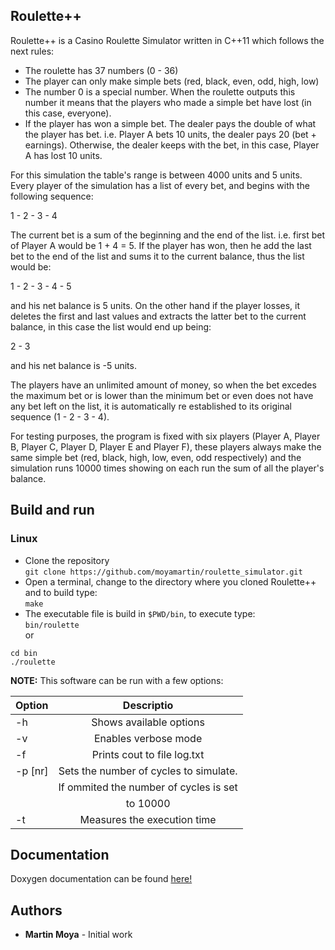 ## Roulette++

Roulette++ is a Casino Roulette Simulator written in C++11 which follows the next rules:
- The roulette has 37 numbers (0 - 36)
- The player can only make simple bets (red, black, even, odd, high, low)
- The number 0 is a special number. When the roulette outputs this number it means that the players who made a simple bet have lost (in this case, everyone).
- If the player has won a simple bet. The dealer pays the double of what the player has bet. i.e. Player A bets 10 units, the dealer pays 20 (bet + earnings). Otherwise, the dealer keeps with the bet, in this case, Player A has lost 10 units.
    
For this simulation the table's range is between 4000 units and 5 units. Every player of the simulation has a list of every bet, and begins with the following sequence:

1 - 2 - 3 - 4

The current bet is a sum of the beginning and the end of the list. i.e. first bet of Player A would be 1 + 4 = 5. If the player has won, then he add the last bet to the end of the list and sums it to the current balance, thus the list would be:

1 - 2 - 3 - 4 - 5

and his net balance is 5 units. On the other hand if the player losses, it deletes the first and last values and extracts the latter bet to the current balance, in this case the list would end up being:

2 - 3

and his net balance is -5 units.

The players have an unlimited amount of money, so when the bet excedes the maximum bet or is lower than the minimum bet or even does not have any bet left on the list, it is automatically re established to its original sequence (1 - 2 - 3 - 4).

For testing purposes, the program is fixed with six players (Player A, Player B, Player C, Player D, Player E and Player F), these players always make the same simple bet (red, black, high, low, even, odd respectively) and the simulation runs 10000 times showing on each run the sum of all the player's balance.

## Build and run
### Linux
* Clone the repository\
    `git clone https://github.com/moyamartin/roulette_simulator.git` 
* Open a terminal, change to the directory where you cloned Roulette++ and to build type:<br>
    `make`<br>
* The executable file is build in `$PWD/bin`, to execute type: <br>
`bin/roulette` <br>
or <br>
```
cd bin
./roulette
```
**NOTE:** This software can be run with a few options:

| Option			| Descriptio							|
|-------------------|:-------------------------------------:|
| -h				| Shows available options				|
| -v				| Enables verbose mode					|
| -f				| Prints cout to file log.txt			|
| -p [nr]			| Sets the number of cycles to simulate.| 
|					| If ommited the number of cycles is set| 
|					| to 10000								|
| -t				| Measures the execution time			|


## Documentation

Doxygen documentation can be found [here!](https://moyamartin.github.io/roulette_simulator)

## Authors
* **Martin Moya** - Initial work
